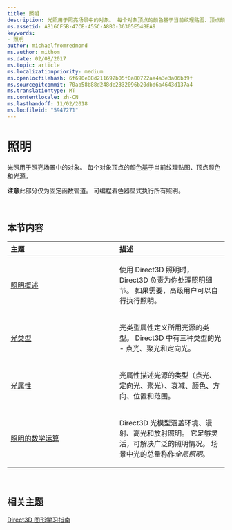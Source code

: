 ```yaml
---
title: 照明
description: 光照用于照亮场景中的对象。 每个对象顶点的颜色基于当前纹理贴图、顶点颜色和光源。
ms.assetid: AB16CF5B-47CE-455C-A8BD-36305E54BEA9
keywords:
- 照明
author: michaelfromredmond
ms.author: mithom
ms.date: 02/08/2017
ms.topic: article
ms.localizationpriority: medium
ms.openlocfilehash: 6f690e08d211692b05f0a80722aa4a3e3a06b39f
ms.sourcegitcommit: 70ab58b88d248de2332096b20dbd6a4643d137a4
ms.translationtype: MT
ms.contentlocale: zh-CN
ms.lasthandoff: 11/02/2018
ms.locfileid: "5947271"
---
```

# <a name="lighting"></a>照明


光照用于照亮场景中的对象。 每个对象顶点的颜色基于当前纹理贴图、顶点颜色和光源。

**注意**此部分仅为固定函数管道。 可编程着色器显式执行所有照明。

 

## <a name="span-idin-this-sectionspanin-this-section"></a><span id="in-this-section"></span>本节内容


<table>
<colgroup>
<col width="50%" />
<col width="50%" />
</colgroup>
<thead>
<tr class="header">
<th align="left">主题</th>
<th align="left">描述</th>
</tr>
</thead>
<tbody>
<tr class="odd">
<td align="left"><p><a href="lighting-overview.md">照明概述</a></p></td>
<td align="left"><p>使用 Direct3D 照明时，Direct3D 负责为你处理照明细节。 如果需要，高级用户可以自行执行照明。</p></td>
</tr>
<tr class="even">
<td align="left"><p><a href="light-types.md">光类型</a></p></td>
<td align="left"><p>光类型属性定义所用光源的类型。 Direct3D 中有三种类型的光 - 点光、聚光和定向光。</p></td>
</tr>
<tr class="odd">
<td align="left"><p><a href="light-properties.md">光属性</a></p></td>
<td align="left"><p>光属性描述光源的类型（点光、定向光、聚光）、衰减、颜色、方向、位置和范围。</p></td>
</tr>
<tr class="even">
<td align="left"><p><a href="mathematics-of-lighting.md">照明的数学运算</a></p></td>
<td align="left"><p>Direct3D 光模型涵盖环境、漫射、高光和放射照明。 它足够灵活，可解决广泛的照明情况。 场景中光的总量称作<em>全局照明</em>。</p></td>
</tr>
</tbody>
</table>

 

## <a name="span-idrelated-topicsspanrelated-topics"></a><span id="related-topics"></span>相关主题


[Direct3D 图形学习指南](index.md)

 

 




